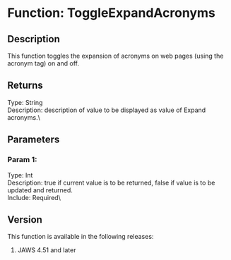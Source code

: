 # Function: ToggleExpandAcronyms

## Description

This function toggles the expansion of acronyms on web pages (using the
acronym tag) on and off.

## Returns

Type: String\
Description: description of value to be displayed as value of Expand
acronyms.\

## Parameters

### Param 1:

Type: Int\
Description: true if current value is to be returned, false if value is
to be updated and returned.\
Include: Required\

## Version

This function is available in the following releases:

1.  JAWS 4.51 and later
